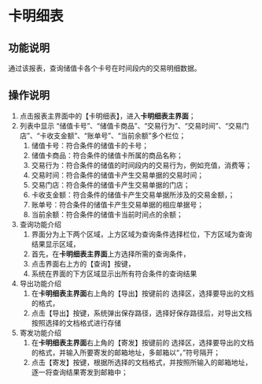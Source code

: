 # 卡明细表

## 功能说明

通过该报表，查询储值卡各个卡号在时间段内的交易明细数据。

## 操作说明

1.	点击报表主界面中的【卡明细表】，进入**卡明细表主界面**；
2.	列表中显示 “储值卡号”、“储值卡商品”、“交易行为”、“交易时间”、“交易门店”、“卡收支金额”、“账单号”、“当前余额”多个栏位；
 	1. 储值卡号：符合条件的储值卡的卡号；
 	2. 储值卡商品：符合条件的储值卡所属的商品名称；
 	3. 交易行为：符合条件的储值的时间段内的交易行为，例如充值，消费等；
 	4. 交易时间：符合条件的储值卡产生交易单据的交易时间；
 	5. 交易门店：符合条件的储值卡产生交易单据的门店；
 	6. 卡收支金额：符合条件的储值卡产生交易单据所涉及的交易金额，；
 	7. 账单号：符合条件的储值卡产生交易单据的相应单据号；
 	8. 当前余额：符合条件的储值卡当前时间点的余额；
3.	查询功能介绍
	1. 界面分为上下两个区域，上方区域为查询条件选择栏位，下方区域为查询结果显示区域，
	2. 首先，在**卡明细表主界面**上方选择所需的查询条件，
	3. 点击界面右上方的【查询】按键，
	4. 系统在界面的下方区域显示出所有符合条件的查询结果
4.	导出功能介绍
	1. 在**卡明细表主界面**右上角的【导出】按键前的 选择区，选择要导出的文档的格式，
	2. 点击【导出】按键，系统弹出保存路径，选择好保存路径后，对导出文档按照选择的文档格式进行存储
5.	寄发功能介绍
	1. 在**卡明细表主界面**右上角的【寄发】按键前的 选择区，选择要导出的文档的格式，并输入所要寄发的邮箱地址，多邮箱以“，”符号隔开；
	2. 点击【寄发】按键，根据所选择的文档格式，并按照所输入的邮箱地址，逐一将查询结果寄发到邮箱中；
